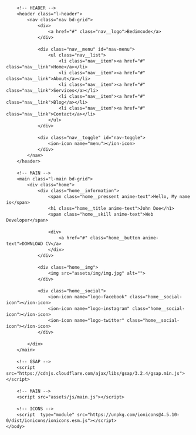 <!DOCTYPE html>
<html lang="en">
    <head>
        <meta charset="UTF-8">
        <meta name="viewport" content="width=device-width, initial-scale=1.0">
        <link rel="stylesheet" href="assets/css/styles.css">
        <title>Landing page responsive portfolio</title>
    </head>
    <body>
        <!-- OVERLAY -->
        <div class="overlay first"></div>
        <div class="overlay second"></div>
        <div class="overlay third"></div>

        <!-- HEADER -->
        <header class="l-header">
            <nav class="nav bd-grid">
                <div>
                    <a href="#" class="nav__logo">Bedimcode</a>
                </div>

                <div class="nav__menu" id="nav-menu">
                    <ul class="nav__list">
                        <li class="nav__item"><a href="#" class="nav__link">Home</a></li>
                        <li class="nav__item"><a href="#" class="nav__link">About</a></li>
                        <li class="nav__item"><a href="#" class="nav__link">Services</a></li>
                        <li class="nav__item"><a href="#" class="nav__link">Blog</a></li>
                        <li class="nav__item"><a href="#" class="nav__link">Contact</a></li>
                    </ul>
                </div>

                <div class="nav__toggle" id="nav-toggle">
                    <ion-icon name="menu"></ion-icon>
                </div>
            </nav>
        </header>

        <!-- MAIN -->
        <main class="l-main bd-grid">
            <div class="home">
                <div class="home__information">
                    <span class="home__pressent anime-text">Hello, My name is</span>
                    <h1 class="home__title anime-text">John Doe</h1>
                    <span class="home__skill anime-text">Web Developer</span>
                    
                    <div>
                        <a href="#" class="home__button anime-text">DOWNLOAD CV</a>
                    </div>
                </div>

                <div class="home__img">
                    <img src="assets/img/img.jpg" alt="">
                </div>
                
                <div class="home__social">
                    <ion-icon name="logo-facebook" class="home__social-icon"></ion-icon>
                    <ion-icon name="logo-instagram" class="home__social-icon"></ion-icon>
                    <ion-icon name="logo-twitter" class="home__social-icon"></ion-icon>
                </div>

            </div>
        </main>

        <!-- GSAP -->
        <script src="https://cdnjs.cloudflare.com/ajax/libs/gsap/3.2.4/gsap.min.js"></script>

        <!-- MAIN -->
        <script src="assets/js/main.js"></script>
    
        <!-- ICONS -->
        <script  type="module" src="https://unpkg.com/ionicons@4.5.10-0/dist/ionicons/ionicons.esm.js"></script>
    </body>
</html>
